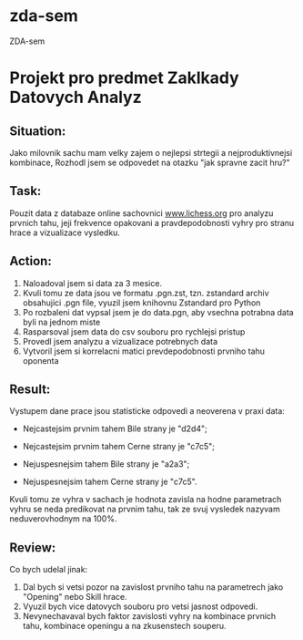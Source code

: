 # zda-sem
ZDA-sem


# Projekt pro predmet Zaklkady Datovych Analyz


## Situation:
Jako milovnik sachu mam velky zajem o nejlepsi strtegii a nejproduktivnejsi kombinace, Rozhodl jsem se odpovedet na otazku "jak spravne zacit hru?"

## Task:
Pouzit data z databaze online sachovnici www.lichess.org pro analyzu prvnich tahu, jeji frekvence opakovani a pravdepodobnosti vyhry pro stranu hrace a vizualizace vysledku.

## Action:
1) Naloadoval jsem si data za 3 mesice.
2) Kvuli tomu ze data jsou ve formatu .pgn.zst, tzn. zstandard archiv obsahujici .pgn file, vyuzil jsem knihovnu Zstandard pro Python
3) Po rozbaleni dat vypsal jsem je do data.pgn, aby vsechna potrabna data byli na jednom miste
4) Rasparsoval jsem data do csv souboru pro rychlejsi pristup
5) Provedl jsem analyzu a vizualizace potrebnych data
6) Vytvoril jsem si korrelacni matici prevdepodobnosti prvniho tahu oponenta

## Result:
Vystupem dane prace jsou statisticke odpovedi a neoverena v praxi data:
  - Nejcastejsim prvnim tahem Bile strany je "d2d4";
  - Nejcastejsim prvnim tahem Cerne strany je "c7c5";
  
  - Nejuspesnejsim tahem Bile strany je "a2a3";
  - Nejuspesnejsim tahem Cerne strany je "c7c5".

Kvuli tomu ze vyhra v sachach je hodnota zavisla na hodne parametrach vyhru se neda predikovat na prvnim tahu, tak ze svuj vysledek nazyvam neduverovhodnym na 100%.

## Review:
Co bych udelal jinak:
  1) Dal bych si vetsi pozor na zavislost prvniho tahu na parametrech jako "Opening" nebo Skill hrace.
  2) Vyuzil bych vice datovych souboru pro vetsi jasnost odpovedi.
  3) Nevynechavaval bych faktor zavislosti vyhry na kombinace prvnich tahu, kombinace openingu a na zkusenstech souperu.
